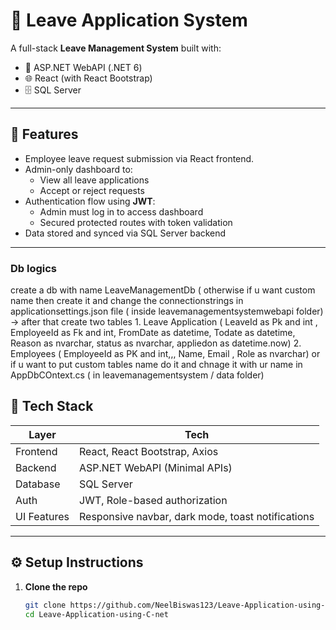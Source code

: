 # 📝 Leave Application System

A full-stack **Leave Management System** built with:
- 🔧 ASP.NET WebAPI (.NET 6)
- 🌐 React (with React Bootstrap)
- 🗄️ SQL Server

---

## 🔐 Features

- Employee leave request submission via React frontend.
- Admin-only dashboard to:
  - View all leave applications
  - Accept or reject requests
- Authentication flow using **JWT**:
  - Admin must log in to access dashboard
  - Secured protected routes with token validation
- Data stored and synced via SQL Server backend

---
### Db logics
create a db with name LeaveManagementDb ( otherwise if u want custom name then create it and change the connectionstrings in applicationsettings.json file ( inside leavemanagementsystemwebapi folder) 
-> after that create two tables  1. Leave Application ( LeaveId as Pk and int , EmployeeId as Fk and int, FromDate as datetime, Todate as datetime, Reason as nvarchar, status as nvarchar, appliedon as datetime.now)
                                  2. Employees ( EmployeeId as PK and int,,, Name, Email , Role as nvarchar) 
                                  or
          if u want to put custom tables name do it and chnage it with ur name in AppDbCOntext.cs ( in leavemanagementsystem / data folder)

          
## 🧰 Tech Stack

| Layer         | Tech                         |
| ------------- | ---------------------------- |
| Frontend      | React, React Bootstrap, Axios |
| Backend       | ASP.NET WebAPI (Minimal APIs) |
| Database      | SQL Server                   |
| Auth          | JWT, Role-based authorization |
| UI Features   | Responsive navbar, dark mode, toast notifications |

---

## ⚙️ Setup Instructions

1. **Clone the repo**
   ```bash
   git clone https://github.com/NeelBiswas123/Leave-Application-using-C-net.git
   cd Leave-Application-using-C-net
